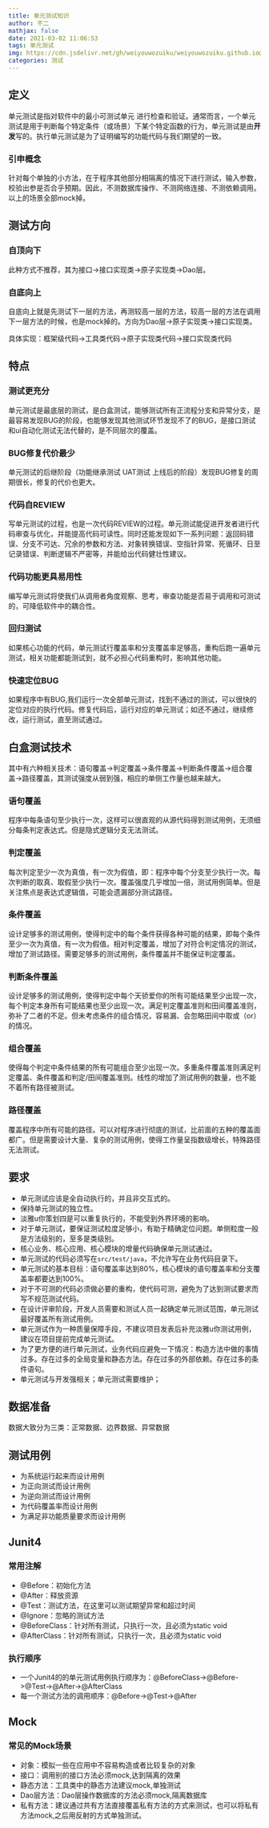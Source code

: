 ```yaml
---
title: 单元测试知识
author: 不二
mathjax: false
date: 2021-03-02 11:06:53
tags: 单元测试
img: https://cdn.jsdelivr.net/gh/weiyouwozuiku/weiyouwozuiku.github.io@src/source/_posts/PageImg/测试/golang_unit_test_interface.png
categories: 测试
---
```


## 定义

单元测试是指对软件中的最小可测试单元 进行检查和验证。通常而言，一个单元测试是用于判断每个特定条件（或场景）下某个特定函数的行为，单元测试是由**开发**写的。执行单元测试是为了证明编写的功能代码与我们期望的一致。

### 引申概念

针对每个单独的小方法，在于程序其他部分相隔离的情况下进行测试，输入参数，校验出参是否合乎预期。因此，不测数据库操作、不测网络连接、不测依赖调用。以上的场景全部mock掉。

## 测试方向

### 自顶向下

此种方式不推荐，其为接口->接口实现类->原子实现类->Dao层。

### 自底向上

自底向上就是先测试下一层的方法，再测较高一层的方法，较高一层的方法在调用下一层方法的时候，也是mock掉的。方向为Dao层->原子实现类->接口实现类。

具体实现：框架级代码->工具类代码->原子实现类代码->接口实现类代码

## 特点

### 测试更充分

单元测试是最底层的测试，是白盒测试，能够测试所有正流程分支和异常分支，是最容易发现BUG的阶段，也能够发现其他测试环节发现不了的BUG，是接口测试和ui自动化测试无法代替的，是不同层次的覆盖。

### BUG修复代价最少

单元测试的后继阶段（功能继承测试 UAT测试 上线后的阶段）发现BUG修复的周期很长，修复的代价也更大。

### 代码自REVIEW

写单元测试的过程，也是一次代码REVIEW的过程。单元测试能促进开发者进行代码审查与优化，并能提高代码可读性。同时还能发现如下一系列问题：返回码错误、分支不可达、冗余的参数和方法、对象转换错误、空指针异常、死循环、日至记录错误、判断逻辑不严密等，并能给出代码健壮性建议。

### 代码功能更具易用性

编写单元测试将使我们从调用者角度观察、思考，审查功能是否易于调用和可测试的，可降低软件中的耦合性。

### 回归测试

如果核心功能的代码，单元测试行覆盖率和分支覆盖率足够高，重构后跑一遍单元测试，相关功能都能测试到，就不必担心代码重构时，影响其他功能。

### 快速定位BUG

如果程序中有BUG,我们运行一次全部单元测试，找到不通过的测试，可以很快的定位对应的执行代码。修复代码后，运行对应的单元测试；如还不通过，继续修改，运行测试，直至测试通过。

## 白盒测试技术

其中有六种相关技术：语句覆盖->判定覆盖->条件覆盖->判断条件覆盖->组合覆盖->路径覆盖，其测试强度从弱到强，相应的单侧工作量也越来越大。

### 语句覆盖

程序中每条语句至少执行一次，这样可以很直观的从源代码得到测试用例，无须细分每条判定表达式。但是隐式逻辑分支无法测试。

### 判定覆盖

每次判定至少一次为真值，有一次为假值，即：程序中每个分支至少执行一次。每次判断的取真、取假至少执行一次。覆盖强度几乎增加一倍，测试用例简单。但是关注焦点是表达式逻辑值，可能会遗漏部分测试路径。

### 条件覆盖

设计足够多的测试用例，使得判定中的每个条件获得各种可能的结果，即每个条件至少一次为真值，有一次为假值。相对判定覆盖，增加了对符合判定情况的测试，增加了测试路径。需要足够多的测试用例，条件覆盖并不能保证判定覆盖。

### 判断条件覆盖

设计足够多的测试用例，使得判定中每个天骄爱你的所有可能结果至少出现一次，每个判定本身所有可能结果也至少出现一次。满足判定覆盖准则和田间覆盖准则，弥补了二者的不足。但未考虑条件的组合情况，容易漏、会忽略田间中取或（or）的情况。

### 组合覆盖

使得每个判定中条件结果的所有可能组合至少出现一次。多重条件覆盖准则满足判定覆盖、条件覆盖和判定/田间覆盖准则。线性的增加了测试用例的数量，也不能不着所有路径被测试。

### 路径覆盖

覆盖程序中所有可能的路径。可以对程序进行彻底的测试，比前面的五种的覆盖面都广。但是需要设计大量、复杂的测试用例，使得工作量呈指数级增长，特殊路径无法测试。

## 要求

- 单元测试应该是全自动执行的，并且非交互式的。
- 保持单元测试的独立性。
- 淡雅u你策划四是可以重复执行的，不能受到外界环境的影响。
- 对于单元测试，要保证测试粒度足够小，有助于精确定位问题。单侧粒度一般是方法级别的，至多是类级别。
- 核心业务、核心应用、核心模块的增量代码确保单元测试通过。
- 单元测试的代码必须写在`src/test/java`，不允许写在业务代码目录下。
- 单元测试的基本目标：语句覆盖率达到80%，核心模块的语句覆盖率和分支覆盖率都要达到100%。
- 对于不可测的代码必须做必要的重构，使代码可测，避免为了达到测试要求而写不规范测试代码。
- 在设计评审阶段，开发人员需要和测试人员一起确定单元测试范围，单元测试最好覆盖所有测试用例。
- 单元测试作为一种质量保障手段，不建议项目发表后补充淡雅u你测试用例，建议在项目提前完成单元测试。
- 为了更方便的进行单元测试，业务代码应避免一下情况：构造方法中做的事情过多。存在过多的全局变量和静态方法。存在过多的外部依赖。存在过多的条件语句。
- 单元测试与开发强相关；单元测试需要维护；

## 数据准备

数据大致分为三类：正常数据、边界数据、异常数据

## 测试用例

- 为系统运行起来而设计用例
- 为正向测试而设计用例
- 为逆向测试而设计用例
- 为代码覆盖率而设计用例
- 为满足非功能质量要求而设计用例

## Junit4

### 常用注解

- @Before：初始化方法
- @After：释放资源
- @Test：测试方法，在这里可以测试期望异常和超过时间
- @Ignore：忽略的测试方法
- @BeforeClass：针对所有测试，只执行一次，且必须为static void
- @AfterClass：针对所有测试，只执行一次，且必须为static void

### 执行顺序

- 一个Junit4的的单元测试用例执行顺序为：@BeforeClass->@Before->@Test->@After->@AfterClass
- 每一个测试方法的调用顺序：@Before->@Test->@After

## Mock

### 常见的Mock场景

- 对象：模拟一些在应用中不容易构造或者比较复杂的对象
- 接口：调用别的接口方法必须mock,达到隔离的效果
- 静态方法：工具类中的静态方法建议mock,单独测试
- Dao层方法：Dao层操作数据库的方法必须mock,隔离数据库
- 私有方法：建议通过共有方法直接覆盖私有方法的方式来测试，也可以将私有方法mock,之后用反射的方式单独测试。